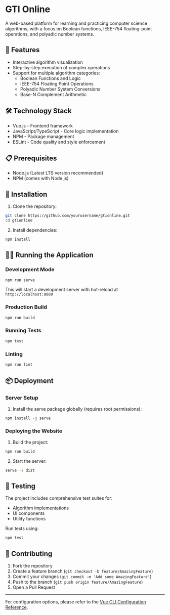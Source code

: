 # GTI Online

A web-based platform for learning and practicing computer science algorithms, with a focus on Boolean functions, IEEE-754 floating-point operations, and polyadic number systems.

## 🚀 Features

- Interactive algorithm visualization
- Step-by-step execution of complex operations
- Support for multiple algorithm categories:
  - Boolean Functions and Logic
  - IEEE-754 Floating Point Operations
  - Polyadic Number System Conversions
  - Base-N Complement Arithmetic

## 🛠️ Technology Stack

- Vue.js - Frontend framework
- JavaScript/TypeScript - Core logic implementation
- NPM - Package management
- ESLint - Code quality and style enforcement

## 📋 Prerequisites

- Node.js (Latest LTS version recommended)
- NPM (comes with Node.js)

## 🔧 Installation

1. Clone the repository:
```bash
git clone https://github.com/yourusername/gtionline.git
cd gtionline
```

2. Install dependencies:
```bash
npm install
```

## 🏃‍♂️ Running the Application

### Development Mode
```bash
npm run serve
```
This will start a development server with hot-reload at `http://localhost:8080`

### Production Build
```bash
npm run build
```

### Running Tests
```bash
npm test
```

### Linting
```bash
npm run lint
```

## 📦 Deployment

### Server Setup
1. Install the serve package globally (requires root permissions):
```bash
npm install -g serve
```

### Deploying the Website
1. Build the project:
```bash
npm run build
```

2. Start the server:
```bash
serve -s dist
```

## 🧪 Testing

The project includes comprehensive test suites for:
- Algorithm implementations
- UI components
- Utility functions

Run tests using:
```bash
npm test
```

## 🤝 Contributing

1. Fork the repository
2. Create a feature branch (`git checkout -b feature/AmazingFeature`)
3. Commit your changes (`git commit -m 'Add some AmazingFeature'`)
4. Push to the branch (`git push origin feature/AmazingFeature`)
5. Open a Pull Request

---

For configuration options, please refer to the [Vue CLI Configuration Reference](https://cli.vuejs.org/config/).
